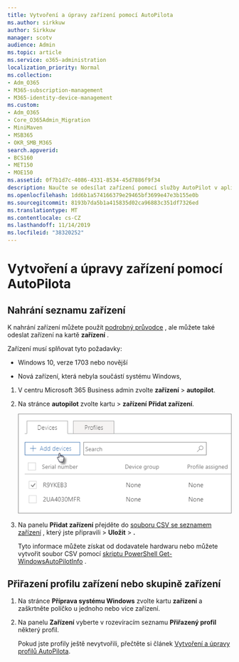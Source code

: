 ```yaml
---
title: Vytvoření a úpravy zařízení pomocí AutoPilota
ms.author: sirkkuw
author: Sirkkuw
manager: scotv
audience: Admin
ms.topic: article
ms.service: o365-administration
localization_priority: Normal
ms.collection:
- Adm_O365
- M365-subscription-management
- M365-identity-device-management
ms.custom:
- Adm_O365
- Core_O365Admin_Migration
- MiniMaven
- MSB365
- OKR_SMB_M365
search.appverid:
- BCS160
- MET150
- MOE150
ms.assetid: 0f7b1d7c-4086-4331-8534-45d7886f9f34
description: Naučte se odesílat zařízení pomocí služby AutoPilot v aplikaci Microsoft 365 Business. K zařízení nebo skupině zařízení můžete přiřadit profil.
ms.openlocfilehash: 1dd6b1a574166379e29465bf3699e47e3b155e0b
ms.sourcegitcommit: 8193b7da5b1a415835d02ca96883c351df7326ed
ms.translationtype: MT
ms.contentlocale: cs-CZ
ms.lasthandoff: 11/14/2019
ms.locfileid: "38320252"
---
```

# <a name="create-and-edit-autopilot-devices"></a>Vytvoření a úpravy zařízení pomocí AutoPilota

## <a name="upload-a-list-of-devices"></a>Nahrání seznamu zařízení

K nahrání zařízení můžete použít [podrobný průvodce](add-autopilot-devices-and-profile.md) , ale můžete také odeslat zařízení na kartě **zařízení** . 
  
Zařízení musí splňovat tyto požadavky:
  
- Windows 10, verze 1703 nebo novější
    
- Nová zařízení, která nebyla součástí systému Windows,

1. V centru Microsoft 365 Business admin zvolte **zařízení** \> **autopilot**.
  
2. Na stránce **autopilot** zvolte kartu \> **zařízení** **Přidat zařízení**.
    
    ![In the Devices tab, choose Add devices.](media/6ba81e22-c873-40ad-8a72-ce64d15ea6ba.png)
  
3. Na panelu **Přidat zařízení** přejděte do [souboru CSV se seznamem zařízení](https://support.office.com/article/932e3676-2491-49f0-9177-d893d2f5276e) , který jste připravili \> **Uložit** \> **.**
    
    Tyto informace můžete získat od dodavatele hardwaru nebo můžete vytvořit soubor CSV pomocí [skriptu PowerShell Get-WindowsAutoPilotInfo](https://www.powershellgallery.com/packages/Get-WindowsAutoPilotInfo) . 
    
## <a name="assign-a-profile-to-a-device-or-a-group-of-devices"></a>Přiřazení profilu zařízení nebo skupině zařízení

1. Na stránce **Příprava systému Windows** zvolte kartu **zařízení** a zaškrtněte políčko u jednoho nebo více zařízení. 
    
2. Na panelu **Zařízení** vyberte v rozevíracím seznamu **Přiřazený profil** některý profil. 
    
    Pokud jste profily ještě nevytvořili, přečtěte si článek [Vytvoření a úpravy profilů AutoPilota](create-and-edit-autopilot-profiles.md). 
    
